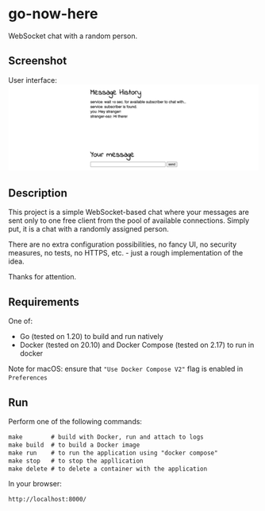 # go-now-here
WebSocket chat with a random person.

## Screenshot
User interface:
![image](assets/main_page.png)

## Description
This project is a simple WebSocket-based chat where your messages are sent only to one free client from the pool of available connections. Simply put, it is a chat with a randomly assigned person.

There are no extra configuration possibilities, no fancy UI, no security measures, no tests, no HTTPS, etc. - just a rough implementation of the idea.

Thanks for attention.

## Requirements
One of:
- Go (tested on 1.20) to build and run natively
- Docker (tested on 20.10) and Docker Compose (tested on 2.17) to run in docker

Note for macOS: ensure that `"Use Docker Compose V2"` flag is enabled in `Preferences`

## Run
Perform one of the following commands:
```
make        # build with Docker, run and attach to logs
make build  # to build a Docker image
make run    # to run the application using "docker compose"
make stop   # to stop the appllication
make delete # to delete a container with the application
```
In your browser:
```
http://localhost:8000/
```
